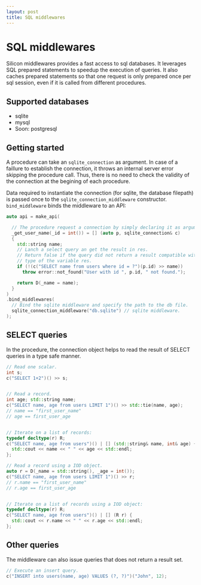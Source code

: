 ```yaml
---
layout: post
title: SQL middlewares
---
```


SQL middlewares
========================

Silicon middlewares provides a fast access to sql databases. It
leverages SQL prepared statements to speedup the execution of
queries. It also caches prepared statements so that one request is
only prepared once per sql session, even if it is called from different
procedures.

## Supported databases

  - sqlite
  - mysql
  - Soon: postgresql

## Getting started

A procedure can take an ```sqlite_connection``` as argument. In case
of a faillure to establish the connection, it throws an internal
server error skipping the procedure call. Thus, there is no need to
check the validity of the connection at the begining of each
procedure.

Data required to instantiate the connection (for sqlite, the database
filepath) is passed once to the ```sqlite_connection_middleware```
constructor. ```bind_middleware``` binds the middleware to an API:

```c++
auto api = make_api(

  // The procedure request a connection by simply declaring it as argument.
  _get_user_name(_id = int()) = [] (auto p, sqlite_connection& c)
  {
    std::string name;
    // Lanch a select query an get the result in res.
    // Return false if the query did not return a result compatible with the 
    // type of the variable res.
    if (!(c("SELECT name from users where id = ?")(p.id) >> name))
      throw error::not_found("User with id ", p.id, " not found.");

    return D(_name = name);
  }
)
.bind_middlewares(
  // Bind the sqlite middleware and specify the path to the db file.
  sqlite_connection_middleware("db.sqlite") // sqlite middleware.
);
```


## SELECT queries

In the procedure, the connection object helps to read the result of
SELECT queries in a type safe manner.

```c++
// Read one scalar.
int s;
c("SELECT 1+2")() >> s;


// Read a record.
int age; std::string name;
c("SELECT name, age from users LIMIT 1")() >> std::tie(name, age);
// name == "first_user_name"
// age == first_user_age


// Iterate on a list of records:
typedef decltype(r) R;
c("SELECT name, age from users")() | [] (std::string& name, int& age) {
  std::cout << name << " " << age << std::endl;
};

// Read a record using a IOD object.
auto r = D(_name = std::string(), _age = int());
c("SELECT name, age from users LIMIT 1")() >> r;
// r.name == "first_user_name"
// r.age == first_user_age


// Iterate on a list of records using a IOD object:
typedef decltype(r) R;
c("SELECT name, age from users")() | [] (R r) {
  std::cout << r.name << " " << r.age << std::endl;
};

```

## Other queries

The middleware can also issue queries that does not return a result set.

```c++
// Execute an insert query.
c("INSERT into users(name, age) VALUES (?, ?)")("John", 12);
```
